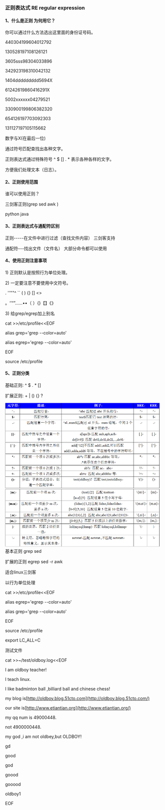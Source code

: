 ### 正则表达式  RE regular expression

#### 1、什么是正则 为何用它？

你可以通过什么方法选出这里面的身份证号码。

440304199604012792

130528197108126121

3605sss98304033896

342923198310042132

1404ddddddddd5694X

61242619860416291X

5002xxxxxx04279521

330900199806382320

654126197703092303

131127197105115662

数字与X\(在最后一位\)

通过符号匹配查找出各种文字。

正则表达式通过特殊符号 ^ $ \[\] . \*  表示各种各样的文字。

方便我们处理文本（日志）。

#### 2、正则使用范围

谁可以使用正则？

三剑客正则\(grep sed awk \)

  python java

#### 3、正则表达式与通配符区别

  正则-----在文件中进行过滤（查找文件内容）    三剑客支持

  通配符---找出文件（文件名）                大部分命令都可以使用

#### 4、使用正则注意事项

1\) 正则默认是按照行为单位处理。 

2\) 一定要注意不要使用中文符号。

. ''""^ \`\` \( \) {} \[\]   &lt;&gt;

。‘’“”……••（ ）{}【】《》

3\) 给grep/egrep加上别名 

cat &gt;&gt;/etc/profile&lt;&lt;EOF

alias grep='grep --color=auto'

alias egrep='egrep --color=auto'  

EOF

source /etc/profile 

#### 5、正则分类

  基础正则: ^  $ . \*  \[\] 

  扩展正则: +  \| \(\)  {}  ?

![](/assets/15-2.png)![](/assets/15-3.png)基本正则 grep sed

扩展的正则 egrep sed -r awk

适合linux三剑客

以行为单位处理

cat &gt;&gt;/etc/profile&lt;&lt;EOF

alias egrep='egrep --color=auto'

alias grep='grep --color=auto'

EOF

source /etc/profile

export LC\_ALL=C

测试文件

cat &gt;&gt;~/test/oldboy.log&lt;&lt;EOF

I am oldboy teacher!

I teach linux.

I like badminton ball ,billiard ball and chinese chess!

my blog is[http://oldboy.blog.51cto.com](http://oldboy.blog.51cto.com/)

our site is[http://www.etiantian.org](http://www.etiantian.org/)

my qq num is 49000448.

not 4900000448.

my god ,i am not oldbey,but OLDBOY!

gd

good

god

goood

gooood

oldboy1

EOF


